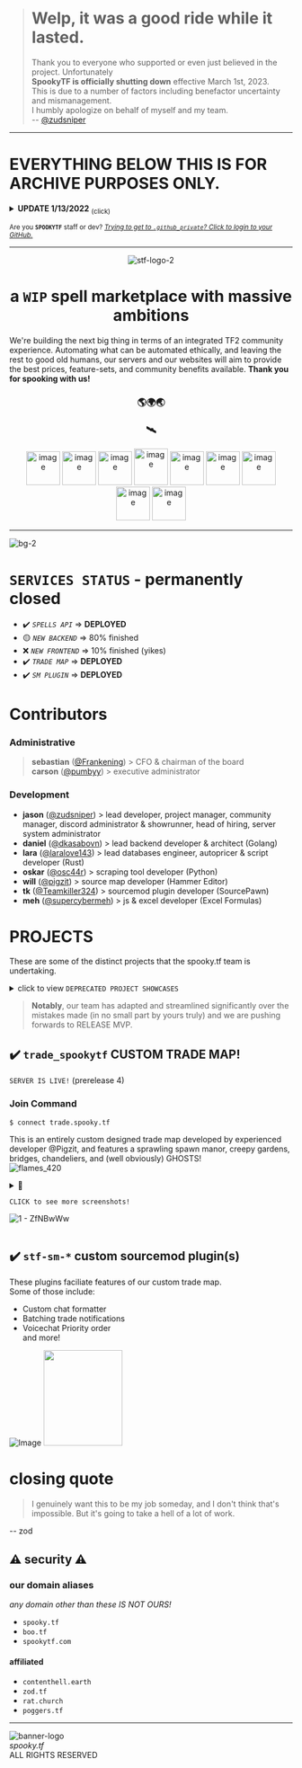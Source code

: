 > # Welp, it was a good ride while it lasted.
> Thank you to everyone who supported or even just believed in the project. Unfortunately   
> **SpookyTF is officially shutting down** effective March 1st, 2023.  
> This is due to a number of factors including benefactor uncertainty and mismanagement.  
> I humbly apologize on behalf of myself and my team.  
> -- [@zudsniper](https://github.com/zudsniper)

---

# EVERYTHING BELOW THIS IS FOR ARCHIVE PURPOSES ONLY.    


<details>

> There have been significant delays in the production process due to a fullstack rewrite to switch from a monolithic to a microservices-based paradigm for our backend.   
> I personally apologize for the extra time spent, but I wouldn't have OK'd it if I didn't think it was necessary. We want to have _the best_ backend of a Steam bot service -- which of course we won't, but that's my level of aspiration / delusion -- and I'm willing to sacrifice more time before launching MVP in favor of a more scalable backend. I hope you understand.   
> -- [@zod](https://github.com/zudsniper/)

<summary>
<b>UPDATE 1/13/2022</b> <sub>(click)</sub> 

</summary>

</details>

<sub>Are you **`SPOOKYTF`** staff or dev? <a href="https://github.com/login/" ><i>Trying to get to <code>.github_private</code>? Click to login to your GitHub.</i></a></sub>

---

<div align=center>

![stf-logo-2](https://user-images.githubusercontent.com/16076573/192679367-16486f47-8f2f-4108-a643-1b2aab1de7b8.png)
# a `WIP` spell marketplace with massive ambitions

</div>

We're building the next big thing in terms of an integrated TF2 community experience. Automating what can be automated ethically, and leaving the rest to good old humans, our servers and our websites will aim to provide the best prices, feature-sets, and community benefits available. **Thank you for spooking with us!**

<div align="center">

### 🌎🌍🌏
### 🛰️

<img src="https://user-images.githubusercontent.com/16076573/214757487-be3ba57f-35dd-4882-b35f-ee7379e5f83d.png" alt="image" style="max-width: 100%;" width=60> <img src="https://user-images.githubusercontent.com/16076573/207874445-55014680-fc37-46bf-bcfd-ba74435a2c13.png" alt="image" style="max-width: 100%;" width=60> <img src="https://user-images.githubusercontent.com/16076573/214757812-dfff3f81-5b1e-4f19-b33a-03177ca3c06a.png" alt="image" style="max-width: 100%;" width=60> <img src="https://user-images.githubusercontent.com/16076573/214757664-0a08e237-9ef6-41b3-939d-120b5f089fb1.png" alt="image" style="max-width: 100%;" width=60 height=65> <img src="https://user-images.githubusercontent.com/16076573/207875248-3274ef79-03b4-4ef3-9b10-a95385925f8a.png" alt="image" style="max-width: 100%;" width=60> <img src="https://user-images.githubusercontent.com/16076573/207874380-646dc74a-a92b-467f-a90e-cbe910dfcf23.png" alt="image" style="max-width: 100%;" width=60> <img src="https://user-images.githubusercontent.com/16076573/214757284-0b8fe109-18cf-4a18-9ded-a86328efd5b4.png" alt="image" style="max-width: 100%;" width=60> <img src="https://user-images.githubusercontent.com/16076573/207875665-935f4f23-0912-4189-b2d2-72590f73c2e2.png" alt="image" style="max-width: 100%;" width=60> <img src="https://user-images.githubusercontent.com/16076573/207875524-6b9a015c-a9f4-4698-ac5d-bbf8fc5a57c1.png" alt="image" style="max-width: 100%;" width=60>  
</div>

<hr>

![bg-2](https://user-images.githubusercontent.com/16076573/212541078-d9114c49-9638-4565-bbe2-8ad7ecaf1dc3.png)

# `SERVICES STATUS` - permanently closed
- ✔️ *`SPELLS API`* => **DEPLOYED**
- 🟡 *`NEW BACKEND`* => 80% finished
- ❌ *`NEW FRONTEND`* => 10% finished (yikes)
- ✔️ *`TRADE MAP`* => **DEPLOYED**
- ✔️ *`SM PLUGIN`* => **DEPLOYED**

# Contributors

### Administrative  
> **sebastian** ([@Frankening](https://github.com/Frankening)) > CFO & chairman of the board  
> **carson** ([@pumbyy](https://github.com/pumbyy)) > executive administrator  

### Development 
- **jason** ([@zudsniper](https://github.com/zudsniper)) > lead developer, project manager, community manager, discord administrator & showrunner, head of hiring, server system administrator  
- **daniel** ([@dkasabovn](https://github.com/dkasabovn)) > lead backend developer & architect (Golang)
- **lara** ([@laralove143](https://github.com/laralove143)) > lead databases engineer, autopricer & script developer (Rust)
- **oskar** ([@osc44r](https://github.com/osc44r)) > scraping tool developer (Python)  
- **will** ([@pigzit](https://github.com/pigzit)) > source map developer (Hammer Editor)
- **tk** ([@Teamkiller324](https://github.com/Teamkiller324)) > sourcemod plugin developer (SourcePawn)
- **meh** ([@supercybermeh](https://github.com/supercybermeh)) > js & excel developer (Excel Formulas)


# PROJECTS
These are some of the distinct projects that the spooky.tf team is undertaking.

<details>  
<summary> click to view <code>DEPRECATED PROJECT SHOWCASES</code>

</summary>

## [`spooky.tf`](https://github.com/spookytf/spookytf)  
This will be our main focus for the foreseeable future of the project. We plan to bring reasonable buy & sell prices even when examined thoroughly by the most seasoned of traders, all without sacrificing any user experience. (Any one should be able to use it!)  

> prerelease landing page  

![prerelease landing page](https://user-images.githubusercontent.com/16076573/192677278-36e62942-3f45-453d-bbbe-08922f072100.png)  
> prerelease tradeoffer account create page  

![prerelease tradeoffer account create page](https://user-images.githubusercontent.com/16076573/192677067-ce33dd96-0f19-4cff-bd97-10a129d3a640.png)


## [`stf-discord-bot`](https://github.com/spookytf/stf-discord-bot)  
The discord bot is simply an integration that will add some additional functionality to our [home discord server](https://spooky.tf/discord/), as well some other features yet to be announced.  

> discord bot's profile (offline)

![discord bot image](https://user-images.githubusercontent.com/16076573/192677858-d92f6aa8-4783-4943-ba52-037bc12bd802.png)

</details>  

> **Notably**, our team has adapted and streamlined significantly over the mistakes made (in no small part by yours truly) and we are pushing forwards to RELEASE MVP. 

## ✔️ `trade_spookytf` CUSTOM TRADE MAP!  
`SERVER IS LIVE!` (prerelease 4)  

### **Join Command**
```sh
$ connect trade.spooky.tf
```  
This is an entirely custom designed trade map developed by experienced developer @Pigzit, and features a sprawling spawn manor, creepy gardens, bridges, chandeliers, and (well obviously) GHOSTS!  
![flames_420](https://user-images.githubusercontent.com/16076573/212541357-651d1cd2-35e7-4a47-b1ca-aad0d8378706.png)

<details>
<summary> 👻

`CLICK to see more screenshots!`  

![1 - ZfNBwWw](https://user-images.githubusercontent.com/16076573/195037247-bbc3e091-b1df-43d3-ad82-299c0702d03b.jpg)
</summary>

> hammer very early prerelease

![mappreview](https://user-images.githubusercontent.com/16076573/192679269-debc57d5-e92b-4900-848f-ab1ccbcd0c60.png)

> looking at the edge of the spooky 'garden' area  

![4 - UQ5Mwrh](https://user-images.githubusercontent.com/16076573/195036141-de17e789-384d-4ae7-85f8-2e53ef76c160.jpg)

> scary looking bridge!  

![3 - tybHQFC](https://user-images.githubusercontent.com/16076573/195036680-0e4a3269-7a4b-4f22-a50e-fde0a7da8fb3.jpg)

> example of indoors environment for the manor  

![6 - l89JXb7](https://user-images.githubusercontent.com/16076573/195036365-cb0b036a-b108-47be-b838-a8fd7d6d40d0.jpg)

</details>

## ✔️ `stf-sm-*` custom sourcemod plugin(s)
These plugins faciliate features of our custom trade map.  
Some of those include:
- Custom chat formatter
- Batching trade notifications
- Voicechat Priority order  
and more!

![Image](https://user-images.githubusercontent.com/16076573/192127576-6b2f53c8-ca1f-4a4c-9159-6003e1c73df9.png)
<img src=https://user-images.githubusercontent.com/16076573/195009007-a2fb22f9-ace5-441e-92a4-57b636183594.png width=140 height=170 >

# closing quote

> I genuinely want this to be my job someday, and I don't think that's impossible. But it's going to take a hell of a lot of work. 
  
 -- zod

## ⚠️ security ⚠️
### our domain aliases
_any domain other than these IS NOT OURS!_  
- `spooky.tf` 
- `boo.tf`
- `spookytf.com`
#### affiliated
- `contenthell.earth`
- `zod.tf`
- `rat.church`
- `poggers.tf`


---

![banner-logo](https://user-images.githubusercontent.com/16076573/192673098-48467c36-2d96-43ca-bc02-5ec993989ceb.gif)  
<i>spooky.tf</i><br>
<span>ALL RIGHTS RESERVED</span>
